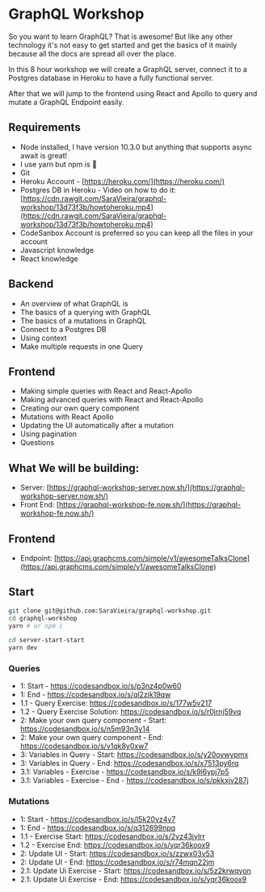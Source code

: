 # GraphQL Workshop

So you want to learn GraphQL? That is awesome! But like any other technology it's not easy to get started and get the basics of it mainly because all the docs are spread all over the place.

In this 8 hour workshop we will create a GraphQL server, connect it to a Postgres database in Heroku to have a fully functional server.

After that we will jump to the frontend using React and Apollo to query and mutate a GraphQL Endpoint easily.

## Requirements

- Node installed, I have version 10.3.0 but anything that supports async await is great!
- I use yarn but npm is 💯
- Git
- Heroku Account - [https://heroku.com/](https://heroku.com/)
- Postgres DB in Heroku - Video on how to do it: [https://cdn.rawgit.com/SaraVieira/graphql-workshop/13d73f3b/howtoheroku.mp4](https://cdn.rawgit.com/SaraVieira/graphql-workshop/13d73f3b/howtoheroku.mp4)
- CodeSanbox Account is preferred so you can keep all the files in your account
- Javascript knowledge
- React knowledge

## Backend

- An overview of what GraphQL is
- The basics of a querying with GraphQL
- The basics of a mutations in GraphQL
- Connect to a Postgres DB
- Using context
- Make multiple requests in one Query

## Frontend

- Making simple queries with React and React-Apollo
- Making advanced queries with React and React-Apollo
- Creating our own query component
- Mutations with React Apollo
- Updating the UI automatically after a mutation
- Using pagination
- Questions

## What We will be building:

- Server: [https://graphql-workshop-server.now.sh/](https://graphql-workshop-server.now.sh/)
- Front End: [https://graphql-workshop-fe.now.sh/](https://graphql-workshop-fe.now.sh/)

## Frontend

- Endpoint: [https://api.graphcms.com/simple/v1/awesomeTalksClone](https://api.graphcms.com/simple/v1/awesomeTalksClone)

## Start

```bash
git clone git@github.com:SaraVieira/graphql-workshop.git
cd graphql-workshop
yarn # or npm i

cd server-start-start
yarn dev
```

### Queries

- 1: Start - https://codesandbox.io/s/p3nz4p0w60
- 1: End - https://codesandbox.io/s/ql2zjk19qw
- 1.1 - Query Exercise: https://codesandbox.io/s/177w5v217
- 1.2 - Query Exercise Solution: https://codesandbox.io/s/r0jrnj59vq
- 2: Make your own query component - Start: https://codesandbox.io/s/n5m93n3y14
- 2: Make your own query component - End: https://codesandbox.io/s/v1qk8y0xw7
- 3: Variables in Query - Start: https://codesandbox.io/s/y20oywypmx
- 3: Variables in Query - End: https://codesandbox.io/s/x7513py6rq
- 3.1: Variables - Exercise - https://codesandbox.io/s/k9l6ypj7p5
- 3.1: Variables - Exercise - End - https://codesandbox.io/s/pkkxjv287j


### Mutations

- 1: Start - https://codesandbox.io/s/l5k20vz4v7
- 1: End - https://codesandbox.io/s/q312699npq
- 1.1 - Exercise Start: https://codesandbox.io/s/2vz43jylrr
- 1.2 - Exercise End: https://codesandbox.io/s/yqr36koox9
- 2: Update UI - Start: https://codesandbox.io/s/zzwx03v53
- 2: Update UI - End: https://codesandbox.io/s/r74mqn22jm
- 2.1: Update Ui Exercise - Start: https://codesandbox.io/s/5z2krwqyon
- 2.1: Update Ui Exercise - End: https://codesandbox.io/s/yqr36koox9

